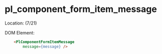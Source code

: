 # pl_component_form_item_message
Location: (7/21)

DOM Element:
```html
    <PlComponentFormItemMessage
        message={message} />
```